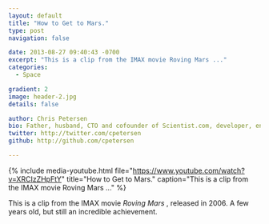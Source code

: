 ```yaml
---
layout: default
title: "How to Get to Mars."
type: post
navigation: false

date: 2013-08-27 09:40:43 -0700
excerpt: "This is a clip from the IMAX movie Roving Mars ..."
categories:
  - Space

gradient: 2
image: header-2.jpg
details: false

author: Chris Petersen
bio: Father, husband, CTO and cofounder of Scientist.com, developer, entrepreneur and technologist.
twitter: http://twitter.com/cpetersen
github: http://github.com/cpetersen

---
```


{% include media-youtube.html file="https://www.youtube.com/watch?v=XRCIzZHpFtY" title="How to Get to Mars." caption="This is a clip from the IMAX movie Roving Mars ..." %}

This is a clip from the IMAX movie *Roving Mars* , released in 2006. A few years old, but still an incredible achievement.

